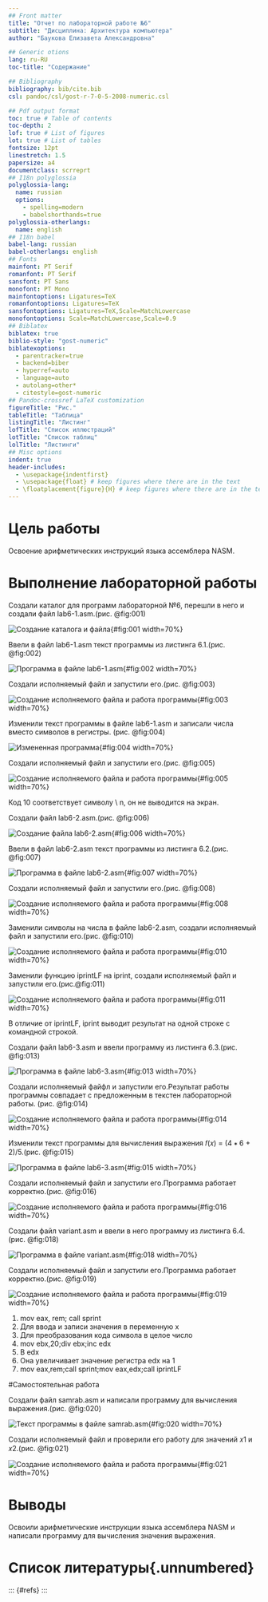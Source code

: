 ```yaml
---
## Front matter
title: "Отчет по лабораторной работе №6"
subtitle: "Дисциплина: Архитектура компьютера"
author: "Баукова Елизавета Александровна"

## Generic otions
lang: ru-RU
toc-title: "Содержание"

## Bibliography
bibliography: bib/cite.bib
csl: pandoc/csl/gost-r-7-0-5-2008-numeric.csl

## Pdf output format
toc: true # Table of contents
toc-depth: 2
lof: true # List of figures
lot: true # List of tables
fontsize: 12pt
linestretch: 1.5
papersize: a4
documentclass: scrreprt
## I18n polyglossia
polyglossia-lang:
  name: russian
  options:
	- spelling=modern
	- babelshorthands=true
polyglossia-otherlangs:
  name: english
## I18n babel
babel-lang: russian
babel-otherlangs: english
## Fonts
mainfont: PT Serif
romanfont: PT Serif
sansfont: PT Sans
monofont: PT Mono
mainfontoptions: Ligatures=TeX
romanfontoptions: Ligatures=TeX
sansfontoptions: Ligatures=TeX,Scale=MatchLowercase
monofontoptions: Scale=MatchLowercase,Scale=0.9
## Biblatex
biblatex: true
biblio-style: "gost-numeric"
biblatexoptions:
  - parentracker=true
  - backend=biber
  - hyperref=auto
  - language=auto
  - autolang=other*
  - citestyle=gost-numeric
## Pandoc-crossref LaTeX customization
figureTitle: "Рис."
tableTitle: "Таблица"
listingTitle: "Листинг"
lofTitle: "Список иллюстраций"
lotTitle: "Список таблиц"
lolTitle: "Листинги"
## Misc options
indent: true
header-includes:
  - \usepackage{indentfirst}
  - \usepackage{float} # keep figures where there are in the text
  - \floatplacement{figure}{H} # keep figures where there are in the text
---
```


# Цель работы

Освоение арифметических инструкций языка ассемблера NASM.

# Выполнение лабораторной работы

Создали каталог для программ лабораторной №6, перешли в него и создали файл lab6-1.asm.(рис. @fig:001)

![Создание каталога и файла](image/1.png){#fig:001 width=70%}

Ввели в файл lab6-1.asm текст программы из листинга 6.1.(рис. @fig:002)

![Программа в файле lab6-1.asm](image/2.png){#fig:002 width=70%}

Cоздали исполняемый файл и запустили его.(рис. @fig:003)

![Создание исполняемого файла и работа программы](image/3.png){#fig:003 width=70%}

Изменили текст программы в файле lab6-1.asm и записали числа вместо символов в регистры. (рис. @fig:004)

![Измененная программа](image/4.png){#fig:004 width=70%}

Создали исполняемый файл и запустили его.(рис. @fig:005)

![Создание исполняемого файла и работа программы](image/5.png){#fig:005 width=70%}

Код 10 соответствует символу  \ n, он не выводится на экран.

Создали файл lab6-2.asm.(рис. @fig:006)

![Создание файла lab6-2.asm](image/6.png){#fig:006 width=70%}

Ввели в файл lab6-2.asm текст программы из листинга 6.2.(рис. @fig:007)

![Программа в файле lab6-2.asm](image/7.png){#fig:007 width=70%}

Создали исполняемый файл и запустили его.(рис. @fig:008)

![Создание исполняемого файла и работа программы](image/8.png){#fig:008 width=70%}

Заменили символы на числа в файле lab6-2.asm, создали исполняемый файл и запустили его.(рис. @fig:010)

![Создание исполняемого файла и работа программы](image/10.png){#fig:010 width=70%}

Заменили функцию iprintLF на iprint, создали исполняемый файл и запустили его.(рис.@fig:011)

![Создание исполняемого файла и работа программы](image/11.png){#fig:011 width=70%}

В отличие от iprintLF, iprint выводит результат на одной строке с командной строкой.

Создали файл lab6-3.asm и ввели программу из листинга 6.3.(рис. @fig:013)

![Программа в файле lab6-3.asm](image/13.png){#fig:013 width=70%}

Создали исполняемый файфл и запустили его.Результат работы программы совпадает с предложенным в текстен лабораторной работы. (рис. @fig:014)

![Создание исполняемого файла и работа программы](image/14.png){#fig:014 width=70%}

Изменили текст программы для вычисления выражения 𝑓(𝑥) = (4 ∗ 6 + 2)/5.(рис. @fig:015)

![Программа в файле lab6-3.asm](image/15.png){#fig:015 width=70%}

Создали исполняемый файл и запустили его.Программа работает корректно.(рис. @fig:016)

![Создание исполняемого файла и работа программы](image/16.png){#fig:016 width=70%}

Создали файл variant.asm и ввели в него программу из листинга 6.4.(рис. @fig:018)

![Программа в файле variant.asm](image/18.png){#fig:018 width=70%}

Создали исполняемый файл и запустили его.Программа работает корректно.(рис. @fig:019)

![Создание исполняемого файла и работа программы](image/19.png){#fig:019 width=70%}

1. mov eax, rem; call sprint
2. Для ввода и записи значения в переменную x
3. Для преобразования кода символа в целое число 
4. mov ebx,20;div ebx;inc edx
5. В edx
6. Она увеличивает значение регистра edx на 1
7. mov eax,rem;call sprint;mov eax,edx;call iprintLF

#Самостоятельная работа

Создали файл samrab.asm и написали программу для вычисления выражения.(рис. @fig:020)

![Текст программы в файле samrab.asm](image/20.png){#fig:020 width=70%}

Создали исполняемый файл и проверили его работу для значений 𝑥1 и 𝑥2.(рис. @fig:021)

![Создание исполняемого файла и работа программы](image/21.png){#fig:021 width=70%}

# Выводы

Освоили арифметические инструкции языка ассемблера NASM и написали программу для вычисления значения выражения.

# Список литературы{.unnumbered}

::: {#refs}
:::
